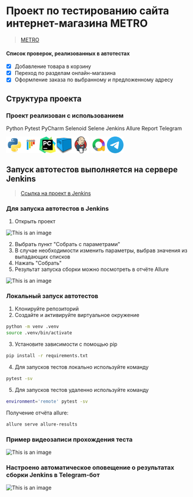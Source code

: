 # Проект по тестированию сайта интернет-магазина METRO
> <a target="_blank" href="https://online.metro-cc.ru/">METRO</a>

#### Список проверок, реализованных в автотестах
- [x] Добавление товара в корзину
- [x] Переход по разделам онлайн-магазина
- [x] Оформление заказа по выбранному и предложенному адресу

## Структура проекта

### Проект реализован с использованием
Python Pytest PyCharm Selenoid Selene Jenkins Allure Report Telegram 

<img src="/Images/python-original.svg" alt="Python" width="45" height="45"><img 
src="/Images/pytest-original.svg" alt="Pytest" width="45" height="45"><img 
src="/Images/PyCharm_Icon.svg" alt="Pycharm" width="45" height="45"><img 
src="/Images/selenoid.png" alt="Selene" width="45" height="45"><img 
src="/Images/jenkins-original.svg" alt="Jenkins" width="45" height="45">
<img src="/Images/allure.png" alt="Allure" width="45" height="45"><img 
src="/Images/telegram.svg" alt="Telegram" width="45" height="45">

## Запуск автотестов выполняется на сервере Jenkins
> <a target="_blank" href="LINK">Ссылка на проект в Jenkins</a>

### Для запуска автотестов в Jenkins
1. Открыть проект

![This is an image](/Images/Screenshots/Jenkins_main.png)

2. Выбрать пункт "Собрать с параметрами"
3. В случае необходимости изменить параметры, выбрав значения из выпадающих списков
4. Нажать "Собрать"
5. Результат запуска сборки можно посмотреть в отчёте Allure

![This is an image](/Images/Screenshots/allure_report.png)

### Локальный запуск автотестов
1. Клонируйте репозиторий
2. Создайте и активируйте виртуальное окружение
  ```bash
  python -m venv .venv
  source .venv/bin/activate
  ```
3. Установите зависимости с помощью pip
  ```bash
  pip install -r requirements.txt
  ```
4. Для запусков тестов локально используйте команду 
  ```bash
  pytest -sv
  ```
5. Для запусков тестов удаленно используйте команду 
  ```bash
  environment='remote' pytest -sv
  ```

Получение отчёта allure:
```bash
allure serve allure-results
``` 

### Пример видеозаписи прохождения теста
![This is an image](/Images/Screenshots/test_gif.gif)

### Настроено автоматическое оповещение о результатах сборки Jenkins в Telegram-бот
![This is an image](/Images/Screenshots/bot.png)
